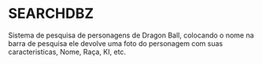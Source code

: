 # SEARCHDBZ

Sistema de pesquisa de personagens de Dragon Ball, colocando o nome na barra de pesquisa ele devolve uma foto do personagem com suas caracteristicas, Nome, Raça, KI, etc.
